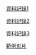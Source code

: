 [資料記錄1](https://blog.csdn.net/Bobsweetie/article/details/50814803)

[資料記錄2](https://www.raspberrypi.com/documentation/accessories/camera.html#raspicam-commands)

[資料記錄3](https://www.raspberrypi.com/documentation/accessories/camera.html#raspicam-commands)

[範例影片](https://www.youtube.com/watch?v=V9QT0KmBp9s)

